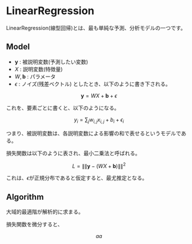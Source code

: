 # LinearRegression
LinearRegression(線型回帰)とは、最も単純な予測、分析モデルの一つです。
## Model
- $\bm{y}$ : 被説明変数(予測したい変数)
- $X$ : 説明変数(特徴量)
- $W, \bm{b}$ : パラメータ
- $\epsilon$ : ノイズ(残差ベクトル)
としたとき、以下のように書き下される。
```math
\bm{y} = WX + \bm{b} + \epsilon
```
これを、要素ごとに書くと、以下のようになる。
```math
y_i = \sum_j w_{i,j}x_{i,j} + b_i + \epsilon_i
```
つまり、被説明変数は、各説明変数による影響の和で表せるというモデルである。

損失関数は以下のように表され、最小二乗法と呼ばれる。
```math
L = \|\|\bm{y} - (WX + \bm{b})\|\|^2
```

これは、$\epsilon$が正規分布であると仮定すると、最尤推定となる。

## Algorithm
大域的最適階が解析的に求まる。

損失関数を微分すると、
```math
aa
```
